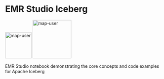 # EMR Studio Iceberg

<img width="85" alt="map-user" src="https://img.shields.io/badge/views-271-green"> <img width="125" alt="map-user" src="https://img.shields.io/badge/unique visits-106-green">

EMR Studio notebook demonstrating the core concepts and code examples for Apache Iceberg
